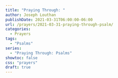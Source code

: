 ```yaml
---
title: "Praying Through: "
author: Joseph Louthan
publishDate: 2021-03-31T06:00:00-06:00
url: /prayers/2021-03-31-praying-through-psalm/
categories:
  - Prayers
tags:
  - "Psalms"
series:
  - "Praying Through: Psalms"
showtoc: false
css: "prayers"
draft: true
---
```

<div style="font-variant: small-caps;">

</div>

```text

```
